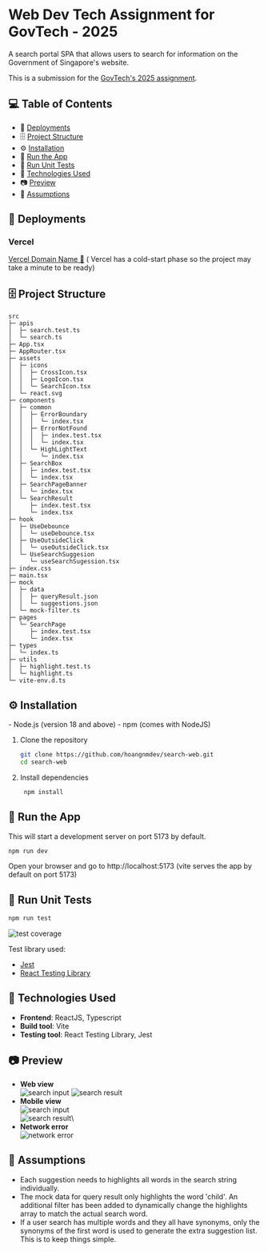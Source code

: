 # Web Dev Tech Assignment for GovTech - 2025

A search portal SPA that allows users to search for information on the Government of Singapore's website.

This is a submission for the [GovTech's 2025 assignment](https://gist.github.com/yuhong90/b5544baebde4bfe9fe2d12e8e5502cbf).

## 💻 Table of Contents
- 🔗 [Deployments](#deployments)
- 🗄️ [Project Structure](#project-structure)
- ⚙️ [Installation](#installation)
- 🚄 [Run the App](#run-the-app)
- 🧪 [Run Unit Tests](#run-unit-tests)
- 🧱 [Technologies Used](#technologies-used)
- 📷 [Preview](#preview)
- 📝 [Assumptions](#assumptions)

<h2 id="deployments">🔗 Deployments</h2>

### Vercel
 [Vercel Domain Name 🔗](https://govtech-react-assignment-topaz.vercel.app/) ( Vercel has a cold-start phase so the project may take a minute to be ready)

<h2 id="project-structure">🗄️ Project Structure</h2>


```
src
├─ apis
│  ├─ search.test.ts
│  └─ search.ts
├─ App.tsx
├─ AppRouter.tsx
├─ assets
│  ├─ icons
│  │  ├─ CrossIcon.tsx
│  │  ├─ LogoIcon.tsx
│  │  └─ SearchIcon.tsx
│  └─ react.svg
├─ components
│  ├─ common
│  │  ├─ ErrorBoundary
│  │  │  └─ index.tsx
│  │  ├─ ErrorNotFound
│  │  │  ├─ index.test.tsx
│  │  │  └─ index.tsx
│  │  └─ HighLightText
│  │     └─ index.tsx
│  ├─ SearchBox
│  │  ├─ index.test.tsx
│  │  └─ index.tsx
│  ├─ SearchPageBanner
│  │  └─ index.tsx
│  └─ SearchResult
│     ├─ index.test.tsx
│     └─ index.tsx
├─ hook
│  ├─ UseDebounce
│  │  └─ useDebounce.tsx
│  ├─ UseOutsideClick
│  │  └─ useOutsideClick.tsx
│  └─ UseSearchSuggesion
│     └─ useSearchSugession.tsx
├─ index.css
├─ main.tsx
├─ mock
│  ├─ data
│  │  ├─ queryResult.json
│  │  └─ suggestions.json
│  └─ mock-filter.ts
├─ pages
│  └─ SearchPage
│     ├─ index.test.tsx
│     └─ index.tsx
├─ types
│  └─ index.ts
├─ utils
│  ├─ highlight.test.ts
│  └─ highlight.ts
└─ vite-env.d.ts

```

<h2 id="installation">⚙️ Installation</h2>
- Node.js (version 18 and above)
- npm (comes with NodeJS)

1. Clone the repository

   ```bash
   git clone https://github.com/hoangnmdev/search-web.git
   cd search-web
   ```

2. Install dependencies

   ```bash
    npm install
   ```

<h2 id="run-the-app">🚄 Run the App</h2>

This will start a development server on port 5173 by default.

```bash
npm run dev
```

Open your browser and go to http://localhost:5173 (vite serves the app by default on port 5173)

<h2 id="run-unit-tests">🧪 Run Unit Tests</h2>

```bash
npm run test
```

![test coverage](./docs/test-cov.png)

Test library used:

- [Jest](https://jestjs.io/)
- [React Testing Library](https://testing-library.com/)

<h2 id="technologies-used">🧱 Technologies Used</h2>

- **Frontend**: ReactJS, Typescript
- **Build tool**: Vite
- **Testing tool**: React Testing Library, Jest

<h2 id="preview">📷 Preview</h2>

- **Web view**\
![search input](./docs/search-typeahead.png)
![search result](./docs/search-result.png)
- **Mobile view**\
![search input](./docs/search-typeahead-mobile.png)\
![search result](./docs/search-result-mobile.png)\
- **Network error**\
![network error](./docs/network-error.png)

<h2 id="assumptions">📝 Assumptions</h2>

- Each suggestion needs to highlights all words in the search string individually.
- The mock data for query result only highlights the word 'child'. An additional filter has been added to dynamically change the highlights array to match the actual search word.
- If a user search has multiple words and they all have synonyms, only the synonyms of the first word is used to generate the extra suggestion list. This is to keep things simple.
